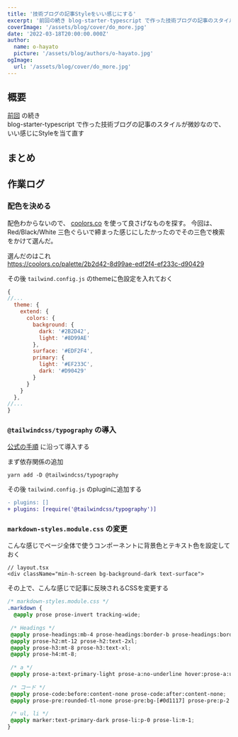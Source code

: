 ```yaml
---
title: '技術ブログの記事Styleをいい感じにする'
excerpt: '前回の続き blog-starter-typescript で作った技術ブログの記事のスタイルが微妙なので、いい感じにStyleを当て直す'
coverImage: '/assets/blog/cover/do_more.jpg'
date: '2022-03-18T20:00:00.000Z'
author:
  name: o-hayato
  picture: '/assets/blog/authors/o-hayato.jpg'
ogImage:
  url: '/assets/blog/cover/do_more.jpg'
---
```



## 概要

[前回](/posts/2022-03-12-1) の続き  
blog-starter-typescript で作った技術ブログの記事のスタイルが微妙なので、いい感じにStyleを当て直す

## まとめ

## 作業ログ

### 配色を決める
配色わからないので、 [coolors.co](https://coolors.co/) を使って良さげなものを探す。
今回は、Red/Black/White 三色ぐらいで締まった感じにしたかったのでその三色で検索をかけて選んだ。

選んだのはこれ  
https://coolors.co/palette/2b2d42-8d99ae-edf2f4-ef233c-d90429

その後 `tailwind.config.js` のthemeに色設定を入れておく
```javascript
{
//...
  theme: {  
    extend: {  
      colors: {  
        background: {  
          dark: '#2B2D42',  
          light: '#8D99AE'  
        },  
        surface: '#EDF2F4',  
        primary: {  
          light: '#EF233C',  
          dark: '#D90429'  
        }  
      }  
    }  
  },  
//... 
}
```


### `@tailwindcss/typography` の導入

[公式の手順](https://tailwindcss.com/docs/typography-plugin) に沿って導入する

まず依存関係の追加
```shell
yarn add -D @tailwindcss/typography
```

その後 `tailwind.config.js` のpluginに追加する
```diff
- plugins: []
+ plugins: [require('@tailwindcss/typography')] 
```

### `markdown-styles.module.css` の変更

こんな感じでページ全体で使うコンポーネントに背景色とテキスト色を設定しておく
```tsx
// layout.tsx
<div className="min-h-screen bg-background-dark text-surface">
```

その上で、こんな感じで記事に反映されるCSSを変更する
```css
/* markdown-styles.module.css */
.markdown {  
  @apply prose prose-invert tracking-wide;  
  
 /* Headings */  
 @apply prose-headings:mb-4 prose-headings:border-b prose-headings:border-background-light prose-headings:pb-1 prose-headings:font-normal prose-headings:leading-snug prose-headings:text-background-light;  
 @apply prose-h2:mt-12 prose-h2:text-2xl;  
 @apply prose-h3:mt-8 prose-h3:text-xl;  
 @apply prose-h4:mt-8;  
  
 /* a */  
 @apply prose-a:text-primary-light prose-a:no-underline hover:prose-a:underline prose-a:visited:text-primary-dark;  
  
 /* コード */  
 @apply prose-code:before:content-none prose-code:after:content-none;  
 @apply prose-pre:rounded-tl-none prose-pre:bg-[#0d1117] prose-pre:p-2 prose-pre:shadow-lg;  
  
 /* ul, li */  
 @apply marker:text-primary-dark prose-li:p-0 prose-li:m-1;  
}
```